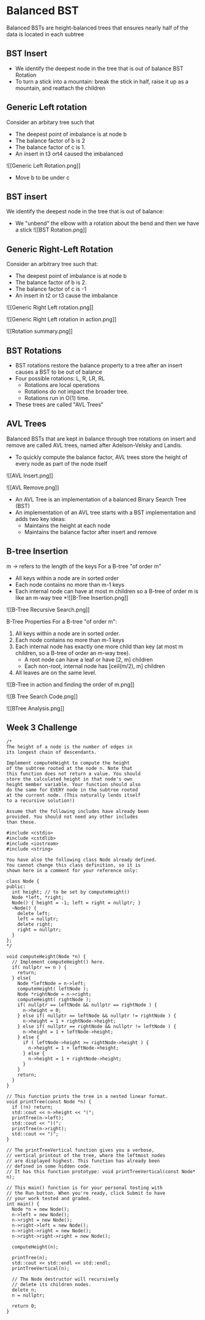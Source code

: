 # Balanced BST
Balanced BSTs are height-balanced trees that ensures nearly half of the data is located in each subtree
## BST Insert
* We identify the deepest node in the tree that is out of balance
BST Rotation
* To turn a stick into a mountain: break the stick in half, raise it up as a mountain, and reattach the children

## Generic Left rotation
Consider an arbitary tree such that
* The deepest point of imbalance is at node b
* The balance factor of b is 2
* The balance factor of c is 1.
* An insert in t3 ort4 caused the imbalanced

![[Generic Left Rotation.png]]

* Move b to be under c
## BST insert
We identify the deepest node in the tree that is out of balance:
* We "unbend" the elbow with a rotation about the bend and then we have a stick
![[BST Rotation.png]]

## Generic Right-Left Rotation
Consider an arbitrary tree such that:
* The deepest point of imbalance is at node b
* The balance factor of b is 2.
* The balance factor of c is -1
* An insert in t2 or t3 cause the imbalance

![[Generic Right Left rotation.png]]

![[Generic Right Left rotation in action.png]]

![[Rotation summary.png]]

## BST Rotations
* BST rotations restore the balance property to a tree after an insert causes a BST to be out of balance
* Four possible rotations: L, R, LR, RL
	* Rotations are local operations
	* Rotations do not impact the broader tree.
	* Rotations run in O(1) time.
* These trees are called "AVL Trees"

## AVL Trees
Balanced BSTs that are kept in balance through tree rotations on insert and remove are called AVL trees, named after Adelson-Velsky and Landis.
* To quickly compute the balance factor, AVL trees store the height of every node as part of the node itself

![[AVL Insert.png]]

![[AVL Remove.png]]

* An AVL Tree is an implementation of a balanced Binary Search Tree (BST)
* An implementation of an AVL tree starts with a BST implementation and adds two key ideas:
	- Maintains the height at each node
	- Maintains the balance factor after insert and remove

## B-tree Insertion
m -> refers to the length of the keys
For a B-tree "of order m"
* All keys within a node are in sorted order
* Each node contains no more than m-1 keys
* Each internal node can have at most m children so a B-tree of order m is like an m-way tree
*![[B-Tree Insertion.png]]

![[B-Tree Recursive Search.png]]

B-Tree Properties
For a B-tree "of order m":
1. All keys within a node are in sorted order.
2. Each node contains no more than m-1 keys
3. Each internal node has exactly one more child than key (at most m children, so a B-tree of order an m-way tree).
	- A root node can have a leaf or have [2, m] children
	- Each non-root, internal node has [ceil(m/2), m] children
4. All leaves are on the same level.

![[B-Tree in action and finding the order of m.png]]

![[B Tree Search Code.png]]

![[BTree Analysis.png]]

## Week 3 Challenge
```
/*
The height of a node is the number of edges in
its longest chain of descendants.

Implement computeHeight to compute the height
of the subtree rooted at the node n. Note that
this function does not return a value. You should
store the calculated height in that node's own
height member variable. Your function should also
do the same for EVERY node in the subtree rooted
at the current node. (This naturally lends itself
to a recursive solution!)

Assume that the following includes have already been
provided. You should not need any other includes
than these.

#include <cstdio>
#include <cstdlib>
#include <iostream>
#include <string>

You have also the following class Node already defined.
You cannot change this class definition, so it is
shown here in a comment for your reference only:

class Node {
public:
  int height; // to be set by computeHeight()
  Node *left, *right;
  Node() { height = -1; left = right = nullptr; }
  ~Node() {
    delete left;
    left = nullptr;
    delete right;
    right = nullptr;
  }
};
*/

void computeHeight(Node *n) {
  // Implement computeHeight() here.
  if( nullptr == n ) {
    return;
  } else{
    Node *leftNode = n->left;
    computeHeight( leftNode );
    Node *rightNode = n->right;
    computeHeight( rightNode );
    if( nullptr == leftNode && nullptr == rightNode ) {
      n->height = 0;
    } else if( nullptr == leftNode && nullptr != rightNode ) {
      n->height = 1 + rightNode->height;
    } else if( nullptr == rightNode && nullptr != leftNode ) {
      n->height = 1 + leftNode->height;
    } else {
      if ( leftNode->height >= rightNode->height ) {
        n->height = 1 + leftNode->height;
      } else {
        n->height = 1 + rightNode->height;
      }
    }
    return;
  }
}

// This function prints the tree in a nested linear format.
void printTree(const Node *n) {
  if (!n) return;
  std::cout << n->height << "(";
  printTree(n->left);
  std::cout << ")(";
  printTree(n->right);
  std::cout << ")";
}

// The printTreeVertical function gives you a verbose,
// vertical printout of the tree, where the leftmost nodes
// are displayed highest. This function has already been
// defined in some hidden code.
// It has this function prototype: void printTreeVertical(const Node* n);

// This main() function is for your personal testing with
// the Run button. When you're ready, click Submit to have
// your work tested and graded.
int main() {
  Node *n = new Node();
  n->left = new Node();
  n->right = new Node();
  n->right->left = new Node();
  n->right->right = new Node();
  n->right->right->right = new Node();

  computeHeight(n);

  printTree(n);
  std::cout << std::endl << std::endl;
  printTreeVertical(n);
  
  // The Node destructor will recursively
  // delete its children nodes.
  delete n;
  n = nullptr;

  return 0;
}
```